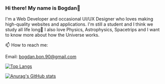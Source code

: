 ### Hi there! My name is Bogdan👋

I'm a Web Developer and occasional UI/UX Designer who loves making high-quality websites and applications. I'm still a student and I think we study all life long🤣 I also love Physics, Astrophysics, Spacetrips and I want to know more about how the Universe works.

📫 How to reach me:

Email: bogdan.bon.90@gmail.com

[![Top Langs](https://github-readme-stats.vercel.app/api/top-langs/?username=BogdanBon&theme=dracula&layout=compact)](https://github.com/anuraghazra/github-readme-stats)

[![Anurag's GitHub stats](https://github-readme-stats.vercel.app/api?username=BogdanBon&theme=dracula&count_private=true&show_icons=true)](https://github.com/anuraghazra/github-readme-stats)
